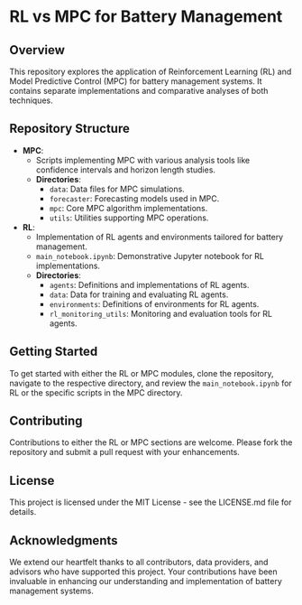 
# RL vs MPC for Battery Management

## Overview
This repository explores the application of Reinforcement Learning (RL) and Model Predictive Control (MPC) for battery management systems. It contains separate implementations and comparative analyses of both techniques.

## Repository Structure
- **MPC**:
  - Scripts implementing MPC with various analysis tools like confidence intervals and horizon length studies.
  - **Directories**:
    - `data`: Data files for MPC simulations.
    - `forecaster`: Forecasting models used in MPC.
    - `mpc`: Core MPC algorithm implementations.
    - `utils`: Utilities supporting MPC operations.
- **RL**:
  - Implementation of RL agents and environments tailored for battery management.
  - `main_notebook.ipynb`: Demonstrative Jupyter notebook for RL implementations.
  - **Directories**:
    - `agents`: Definitions and implementations of RL agents.
    - `data`: Data for training and evaluating RL agents.
    - `environments`: Definitions of environments for RL agents.
    - `rl_monitoring_utils`: Monitoring and evaluation tools for RL agents.

## Getting Started
To get started with either the RL or MPC modules, clone the repository, navigate to the respective directory, and review the `main_notebook.ipynb` for RL or the specific scripts in the MPC directory.

## Contributing
Contributions to either the RL or MPC sections are welcome. Please fork the repository and submit a pull request with your enhancements.

## License
This project is licensed under the MIT License - see the LICENSE.md file for details.

## Acknowledgments
We extend our heartfelt thanks to all contributors, data providers, and advisors who have supported this project. Your contributions have been invaluable in enhancing our understanding and implementation of battery management systems.
